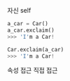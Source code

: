 자신 self
```py
a_car = Car()
a_car.exclaim()
>>> 'I'm a Car!

Car.exclaim(a_car)
>>> 'I'm a Car!
```
속성 접근
직접 접근
```py
